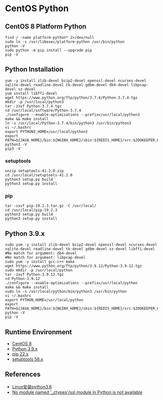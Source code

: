 # CentOS Python

## CentOS 8 Platform Python
```
find / -name platform-python* 2>/dev/null
sudo ln -s /usr/libexec/platform-python /usr/bin/python
python -V
sudo python -m pip install --upgrade pip
pip -V
```

## Python Installation
```
yum -y install zlib-devel bzip2-devel openssl-devel ncurses-devel sqlite-devel readline-devel tk-devel gdbm-devel db4-devel libpcap-devel xz-devel
yum install libffi-devel
wget https://www.python.org/ftp/python/3.7.4/Python-3.7.4.tgz
mkdir -p /usr/local/python3
tar -zxvf Python-3.7.4.tgz
cd /usr/local/software/Python-3.7.4
./configure --enable-optimizations --prefix=/usr/local/python3
make && make install
ln -s /usr/local/Python-3.7.4/bin/python3 /usr/bin/python3
vi ~/.bashrc
export PYTHON3_HOME=/usr/local/python3
export PATH=${JAVA_HOME}/bin:${NGINX_HOME}/sbin:${REDIS_HOME}/src:$ZOOKEEPER_HOME/bin:$PYTHON3_HOME/bin:$PATH
python3 -V
pip3 -V
```

### setuptools
```
unzip setuptools-41.2.0.zip
cd /usr/local/setuptools-41.2.0
python3 setup.py build
python3 setup.py install
```

### pip
```
tar -zxvf pip-19.2.3.tar.gz -C /usr/local/
cd /usr/local/pip-19.2.3
python3 setup.py build
python3 setup.py install
```

## Python 3.9.x
```
sudo yum -y install zlib-devel bzip2-devel openssl-devel ncurses-devel sqlite-devel readline-devel tk-devel gdbm-devel xz-devel libffi-devel
#No match for argument: db4-devel
#No match for argument: libpcap-devel
sudo yum -y install gcc-c++ make
wget https://www.python.org/ftp/python/3.9.12/Python-3.9.12.tgz
sudo mkdir -p /usr/local/python
tar -zxvf Python-3.9.12.tgz
cd Python-3.9.12
./configure --enable-optimizations --prefix=/usr/local/python
make && make install
sudo ln -s /usr/local/python/bin/python3 /usr/bin/python
vi ~/.bashrc
export PYTHON_HOME=/usr/local/python
export PATH=${JAVA_HOME}/bin:${NGINX_HOME}/sbin:${REDIS_HOME}/src:$ZOOKEEPER_HOME/bin:$PYTHON_HOME/bin:$PATH
python -V
pip -V
```

## Runtime Environment
- [CentOS 8](https://www.centos.org/download/)
- [Python 3.9.x](https://www.python.org/downloads/)
- [pip 22.x](https://pypi.python.org/pypi/pip#downloads)
- [setuptools 58.x](https://pypi.python.org/pypi/setuptools#downloads)

## References
- [Linux安装python3.6](https://www.cnblogs.com/kimyeee/p/7250560.html)
- [No module named '_ctypes'/ssl module in Python is not available](https://www.cnblogs.com/momolei/p/9895218.html)